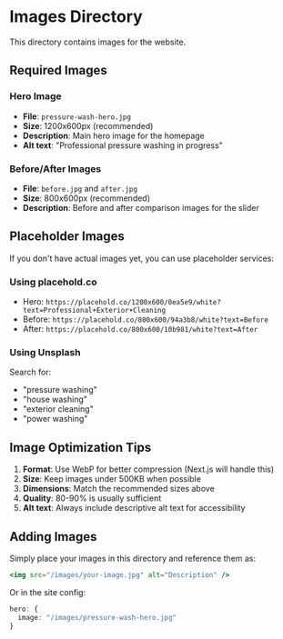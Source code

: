 # Images Directory

This directory contains images for the website.

## Required Images

### Hero Image
- **File**: `pressure-wash-hero.jpg`
- **Size**: 1200x600px (recommended)
- **Description**: Main hero image for the homepage
- **Alt text**: "Professional pressure washing in progress"

### Before/After Images
- **File**: `before.jpg` and `after.jpg`
- **Size**: 800x600px (recommended)
- **Description**: Before and after comparison images for the slider

## Placeholder Images

If you don't have actual images yet, you can use placeholder services:

### Using placehold.co
- Hero: `https://placehold.co/1200x600/0ea5e9/white?text=Professional+Exterior+Cleaning`
- Before: `https://placehold.co/800x600/94a3b8/white?text=Before`
- After: `https://placehold.co/800x600/10b981/white?text=After`

### Using Unsplash
Search for:
- "pressure washing"
- "house washing"
- "exterior cleaning"
- "power washing"

## Image Optimization Tips

1. **Format**: Use WebP for better compression (Next.js will handle this)
2. **Size**: Keep images under 500KB when possible
3. **Dimensions**: Match the recommended sizes above
4. **Quality**: 80-90% is usually sufficient
5. **Alt text**: Always include descriptive alt text for accessibility

## Adding Images

Simply place your images in this directory and reference them as:
```jsx
<img src="/images/your-image.jpg" alt="Description" />
```

Or in the site config:
```typescript
hero: {
  image: "/images/pressure-wash-hero.jpg"
}
```




